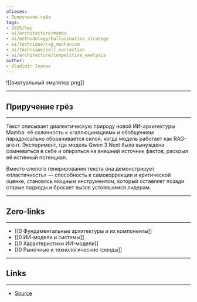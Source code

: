 ```yaml
---
aliases: 
- Приручение грёз
tags:
- 2025/Sep
- ai/architecture/mamba
- ai/methodology/hallucination_strategy
- ai/technique/rag_mechanism
- ai/technique/self_correction
- ai/architecture/competitive_analysis
author:
- Vladimir Ivanov
---
```

![[виртуальный эмулятор.png]]

-----
##  Приручение грёз
-----
Текст описывает диалектическую природу новой ИИ-архитектуры Mamba: её склонность к «галлюцинациям» и обобщениям парадоксально оборачивается силой, когда модель работает как RAG-агент. Эксперимент, где модель Qwen 3 Next была вынуждена сомневаться в себе и опираться на внешний источник фактов, раскрыл её истинный потенциал. 

Вместо слепого генерирования текста она демонстрирует «пластичность» — способность к самокоррекции и критической оценке, становясь мощным инструментом, который оставляет позади старые подходы и бросает вызов устоявшимся лидерам.

---
## Zero-links
---
- [[0 Фундаментальные архитектуры и их компоненты]]
- [[0 ИИ-модели и системы]]
- [[0 Характеристики ИИ-модели]]
- [[0 Рыночные и технологические тренды]]

---
## Links
---
- [Source](https://t.me/turboproject/2150)